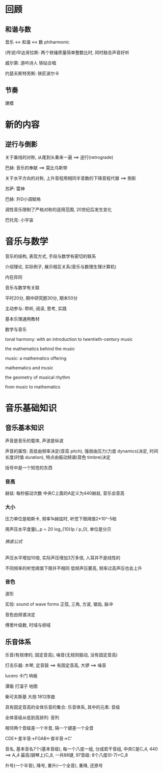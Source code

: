# 回顾

## 和谐与数

音乐 <-> 和谐 <-> 数 phiharmonic

(传说)毕达哥拉斯: 两个铁锤质量简单整数比时, 同时敲击声音好听

威尔第: 游吟诗人 铁砧合唱

约瑟夫斯特劳斯: 铁匠波尔卡

## 节奏

建模

# 新的内容

## 逆行与倒影

关于垂线的对称, 从尾到头重来一遍 ==> 逆行(retrograde)

巴赫: 音乐的奉献 ==> 莫比乌斯带

关于水平方向的对称, 上升音程用相同半音数的下降音程代替 ==> 倒影

苏萨: 雷神

巴赫: 升D小调赋格

调性音乐限制了严格对称的适用范围, 20世纪后发生变化

巴托克: 小宇宙

# 音乐与数学

音乐的结构, 表现方式, 手段与数学有密切的联系

介绍理论, 实际例子, 展示相互关系(音乐与数理生理计算机)

内在异同

音乐与数学有关联

平时20分, 期中研究题30分, 期末50分

主动参与: 聆听, 阅读, 思考, 实践

基本乐理通用教材

数学与音乐

tonal harmony: with an introduction to twentieth-century music

the mathematics behind the music

music: a mathematics offering

mathematics and music

the geometry of musical rhythm

from music to mathematics

# 音乐基础知识

## 音乐基本知识

声音是音乐的载体, 声波是纵波

声音的属性: 高低由频率决定(音高 pitch), 强弱由压力(力度 dynamics)决定, 时间长度(时值 duration), 特点由振动频谱(音色 timbre)决定

括号中是一个知觉的东西

### 音高

赫兹: 每秒振动次数 中央C上面的A定义为440赫兹, 音乐会音高

### 大小

压力单位是帕斯卡, 频率1k赫兹时, 听觉下限阈值2*10^-5帕

用声压水平度量L_p = 20 log_{10}(p / p_0), 单位是分贝

###### 换底公式

声压水平增加10倍, 实际声压增加3万多倍, 人耳并不是线性的

不同频率的听觉阈值下限并不相同 低频声压要高, 频率过高声压也会上升

### 音色

波形

实验: sound of wave forms 正弦, 三角, 方波, 锯齿, 脉冲

音色由频谱决定

傅里叶级数, 时域与频域

## 乐音体系

乐音(有规律的, 固定音高), 噪音(无规则振动, 没有固定音高)

打击乐器: 木琴, 定音鼓 ==> 有固定音高,  大锣 ==> 噪音

lucero 卡门 响板

谭盾 打溜子 地图

柴可夫斯基 大炮 1812序曲

具有固定音高的全体乐音的集合: 乐音体系, 其中的元素: 音级

全体音级从低到高排列: 音列

相邻两个音级差一个半音, 隔一个键差一个全音

CDE<-差半音->FGAB<-查半音->C'

音名, 基本音名7个(基本音级), 每一个八度一组, 分成若干音组, 中央C是C_4, 440 ==> A_4
最高(钢琴上)C_8, 一共88键, 97音级: 8个八度(0-7)+C_8

升号(一个半音), 降号, 重升(一个全音), 重降, 还原号
